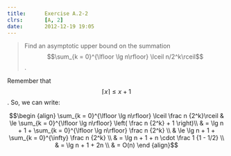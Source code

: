 ```yaml
---
title:      Exercise A.2-2
clrs:       [A, 2]
date:       2012-12-19 19:05
---
```


>Find an asymptotic upper bound on the summation $$\sum_{k = 0}^{\lfloor \lg n\rfloor} \lceil n/2^k\rceil$$.

Remember that $$\lceil x \rceil \le x + 1$$.
So, we can write:

$$\begin {align}
\sum_{k = 0}^{\lfloor \lg n\rfloor} \lceil \frac n {2^k}\rceil
& \le \sum_{k = 0}^{\lfloor \lg n\rfloor} \left( \frac n {2^k} + 1 \right)\\
& = \lg n + 1 + \sum_{k = 0}^{\lfloor \lg n\rfloor} \frac n {2^k} \\
& \le \lg n + 1 + \sum_{k = 0}^{\infty} \frac n {2^k} \\
& = \lg n + 1 + n \cdot \frac 1 {1 - 1/2} \\
& = \lg n + 1 + 2n \\
& = O(n)
\end {align}$$